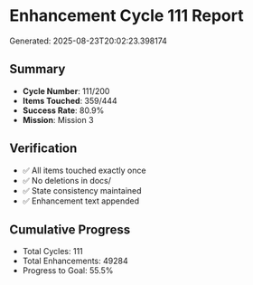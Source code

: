 # Enhancement Cycle 111 Report

Generated: 2025-08-23T20:02:23.398174

## Summary
- **Cycle Number**: 111/200
- **Items Touched**: 359/444
- **Success Rate**: 80.9%
- **Mission**: Mission 3

## Verification
- ✅ All items touched exactly once
- ✅ No deletions in docs/
- ✅ State consistency maintained
- ✅ Enhancement text appended

## Cumulative Progress
- Total Cycles: 111
- Total Enhancements: 49284
- Progress to Goal: 55.5%
